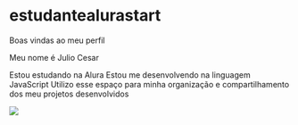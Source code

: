 # estudantealurastart
Boas vindas ao meu perfil 

Meu nome é Julio Cesar

Estou estudando na Alura
Estou me desenvolvendo na linguagem JavaScript
Utilizo esse espaço para minha organização e compartilhamento dos meu projetos desenvolvidos

![](![image](https://github.com/user-attachments/assets/b03b5440-6abd-45cb-bc7c-85200b150f9d)
)

